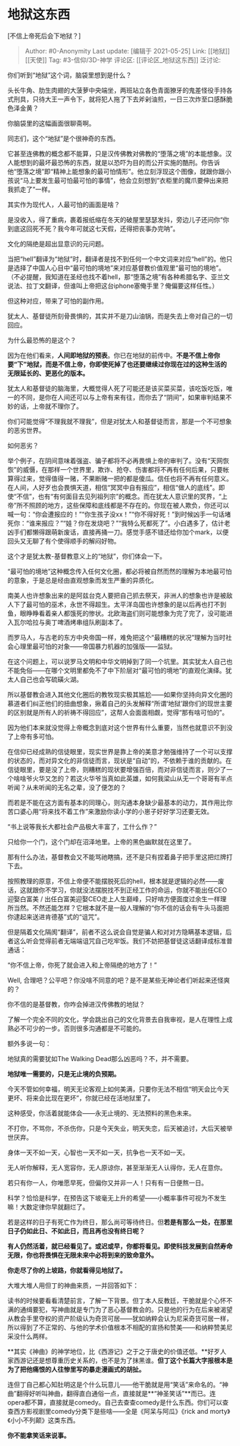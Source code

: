 # 地狱这东西
[不信上帝死后会下地狱？]

> Author: #0-Anonymity
> Last update: [编辑于 2021-05-25]
> Link: [[地狱]] [[天使]]
> Tag: #3-信仰/3D-神学
> 评论区: [[评论区_地狱这东西]]
> 泛讨论:

你们听到“地狱”这个词，脑袋里想到是什么？

头长牛角、肋生肉翅的大菠萝中央端坐，两班站立各色青面獠牙的鬼差怪役手持各式刑具，只待大王一声令下，就将犯人拖了下去斧剁油煎，一日三次炸至口感酥脆色泽金黄？

你脑袋里的这幅画面很聊斋啊。

同志们，这个“地狱”是个很神奇的东西。

它甚至连佛教的概念都不能算，只是汉传佛教对佛教的“堕落之境”的本能想象。汉人能想到的最坏最恐怖的东西，就是以恐吓为目的而公开实施的酷刑。你告诉他“堕落之境”即“精神上能想象的最可怕情形”。他立刻浮现这个图像，就跟你跟小孩说“马上要发生最可怕最可怕的事情”，他会立刻想到“衣柜里的魔爪要伸出来把我抓走了”一样。

其实作为现代人，人最可怕的画面是啥？

是没收入，得了重病，裹着报纸缩在冬天的破屋里瑟瑟发抖，旁边儿子还问你“你到底这回死不死？我今年可就这七天假，还得把丧事办完呐”。

文化的隔绝是超出显意识的元问题。

当把“hell”翻译为“地狱”时，翻译者是找不到任何一个中文词来对应“hell”的。他只是选择了中国人心目中“最可怕的境地”来对应基督教价值观里“最可怕的境地”。（不必提醒，我知道在圣经也找不着hell，那“堕落之境”有各种希腊名字、亚兰文说法、拉丁文翻译，但谁叫上帝把这台iphone塞俺手里？俺偏要这样任性。）

但这种对应，带来了可怕的副作用。

犹太人、基督徒所刻骨畏惧的，其实并不是刀山油锅，而是失去上帝对自己的一切回应。

为什么最恐怖的是这个？

因为在他们看来，**人间即地狱的预表**。你已在地狱的前传中。**不是不信上帝你要“下”地狱，而是不信上帝，你即使死掉了也还要继续过你现在过的这种生活的无限延长的、更恶化的版本。**

犹太人和基督徒的脑海里，大概觉得人死了可能还是该买菜买菜，该吃饭吃饭，唯一的不同，是你在人间还可以与上帝有来有往，而你去了“阴间”，如果审判结果不妙的话，上帝就不理你了。

你们可能觉得“不理我就不理我”，但是对犹太人和基督徒而言，那是一个不可想象的恶劣世界。

如何恶劣？

举个例子，在阴间意味着强盗、骗子都将不必再畏惧上帝的审判了。没有“天网恢恢”的威慑，在那样一个世界里，欺诈、抢夺、伤害都将不再有任何后果，只要帐算得过来，觉得值得一赌，不果断赌一把的都是傻瓜。信任也将不再有任何意义。在人间，人好歹也会畏惧天道，相信“冥冥中自有报应”，相信“做人的底线”。即使“不信”，也有“有何面目去见列祖列宗”的概念。而在犹太人意识里的冥界，“上帝”所不照顾的地方，这些保障和底线都是不存在的。你现在被人欺负，你还可以喊一句：“你会遭报应的！”“你生孩子没xx！”“你不得好死！”到时候凶手一句话堵死你：“谁来报应？”“娃？你在发烧吧？”“我特么死都死了”。小白遇多了，估计老凶手们都懒得跟萌新废话，直接再捅一刀。感觉手感不错还给你加个mark，以便回头又无聊了有个使得顺手的解闷好物。

这个才是犹太教-基督教意义上的“地狱”，你们体会一下。

“最可怕的境地”这种概念传入任何文化圈，都必将被自然而然的理解为本地最可怕的意象，于是总是经由直观想象而发生严重的异质化。

南美人也许想象出来的是阿兹台克人要把自己抓去祭天，非洲人的想象也许是被敌人下了最可怕的巫术，永世不得超生。太平洋岛国也许想象的是以后再也打不到鱼，眼睁睁看着亲人都饿死的惨状。北欧海盗们则可能想象为完了完了，没可能进入瓦尔哈拉与奥丁啤酒烤串组队刷副本了。

而罗马人，与古老的东方中央帝国一样，难免把这个“最糟糕的状况”理解为当时社会心理里最可怕的对象——帝国暴力机器的加强版——监狱。

在这个问题上，可以说罗马文明和中华文明掉到了同一个坑里。其实犹太人自己也不能免俗——在哪个文明里都免不了中下阶层对“最可怕的境地”的直观化演绎。犹太人自己也会写硫磺火湖。

所以基督教会进入其他文化圈后的教牧现实极其尴尬——如果你坚持向异文化圈的慕道者们纠正他们的扭曲想象，揪着自己的头发解释“所谓‘地狱’跟你们的现世主要的区别就是所有人的祈祷不得回应”，这帮人会面面相觑，觉得“那有啥可怕的”。

因为他们本来就没觉得上帝概念到底对这个世界有什么重要，当然也就意识不到没了上帝有多可怕。

在信仰已经成熟的信徒眼里，现实世界是靠上帝的美意才勉强维持了一个可以支撑的状态的，而对异文化的非信徒而言，现状是“自动”的，不依赖于谁的贡献的。在信徒眼里，要是没了上帝，则糟糕的现状要增强百倍，而对非信徒而言，则少了一个啥啥爷火华又怎的？若这火华爷当真如此英雄，如何我梁山从无一个哥哥有半点听闻？从未听闻的无名之辈，没了便怎的？

而若是不能在这方面有基本的同理心，则沟通本身缺少最基本的动力，其作用比你苦口婆心用“将来找不着工作”来激励你读小学的小崽子好好学习还要无效。

“书上说等我长大都社会产品极大丰富了，工什么作？”

只给你一个门，这个门却在沼泽地里。上帝的黑色幽默就在这里了。

那有什么办法，基督教会又不能骂祂瞎搞，还不是只有捏着鼻子把手里这把烂牌打下去。

按照教理的原意，不信上帝便不能摆脱死后的hell，根本就是逻辑的必然——废话，这就跟你不学习，你就没法摆脱找不到正经工作的命运，你就不能出任CEO迎娶白富美 / 出任白富美迎娶CEO走上人生巅峰，只好啃方便面度过余生一样理所当然。不然还能怎样？它根本就不是一般人理解的“你不信的话会有牛头马面把你逮起来送进肯德基”式的“诅咒”。

但是隔着文化隔阂“翻译”，前者不这么说会自觉是骗人和对对方隐瞒基本逻辑，后者这么听会觉得前者无端端诅咒自己吃牢饭。我们不妨把基督徒这话翻译成标准普通话：

“你不信上帝，你死了就会进入和上帝隔绝的地方了！”

Well, 合理吧？公平吧？你没啥不同意的吧？是不是某些无神论者们听起来还怪爽的？

你不信的是基督教，你咋会掉进汉传佛教的地狱？

了解一个完全不同的文化，学会跳出自己的文化背景去自我审视，是人在理性上成熟必不可少的一步。否则很多沟通都是不可能的。

额外多说一句：

地狱真的需要犹如The Walking Dead那么凶恶吗？不，并不需要。

**地狱唯一需要的，只是无止境的负预期。**

今天不管如何幸福，明天无论客观上如何美满，只要你无法不相信“明天会比今天更坏、将来会比现在更坏”，你就已经在活地狱里了。

这种感受，你活着就能体会——永无止境的、无法预料的黑色未来。

不打你，不骂你，不杀伤你，只是今天失业，明天失恋，后天被追讨，大后天被举世厌弃。

身体一天不如一天，心智也一天不如一天，抗争也一天不如一天。

无人听你解释，无人宽容你，无人原谅你，甚至渐渐无人认得你，无人在意你。

若只有你一人，你唯愿早死，但偏你又并非一人！只有有一日便熬一日。

科学？恰恰是科学，在预告这下坡毫无上升的希望——小概率事件可视为不发生嘛！大数定律你早就翻烂了。

若是这样的日子有死亡作为终日，那么尚可等待终日。但**若是有那么一处，在那里日子仍如此日、不如此日，而且再也没有终日呢？**

**有人仍然活着，就已经看见了。或迟或早，你都将看见。即使科技发展到自然寿命无限，你也将畏惧在无限未来中必将到来的致命意外。**

**你走尽了你的上坡路，你就看得见地狱了。**

大堆大堆人用但丁的神曲来质，一并回答如下：

读书的时候要看看清楚前言，了解一下背景。但丁本人反教廷，干脆就是个心怀不满的通缉要犯，写神曲就是专门为了恶心基督教会的。只是他的行为在后来被渴望从教会手里夺权的资产阶级认为奇货可居——犹如纳粹会认为尼采奇货可居一样，所以得到了不正常的、与他的学术价值根本不相配的宣扬和赞美——和纳粹赞美尼采没什么两样。

**其实《神曲》的神学地位，比《西游记》之于之于唐史的价值还低。**好歹人家西游记还是想尊重历史关系的，也不是为了抹黑谁。**但丁这个长篇大字报根本是为了把他痛恨的人往惨里写的暴走漫画式的胡扯。**

连但丁自己都心知肚明这是个什么玩意儿——他干脆就是用“笑话”来命名的。“神曲”翻得好听叫神曲，翻得直白通俗一点，直接就是**“神圣笑话”**而已。连opera都不算，直接就是comedy。自己去查查comedy是什么东西。你们可以查查西方影视剧里comedy分类下是些啥——全是《阿呆与阿瓜》《rick and morty》《小小不列颠》这类东西。

**你不能拿笑话来说事。**

